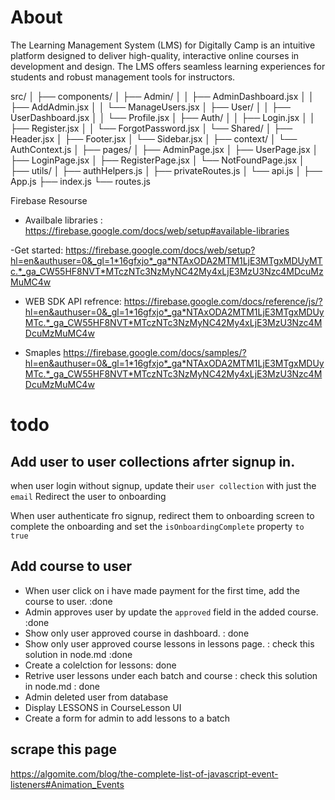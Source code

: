 # About

The Learning Management System (LMS) for Digitally Camp is an intuitive platform designed to deliver high-quality, interactive online courses in development and design. The LMS offers seamless learning experiences for students and robust management tools for instructors.

src/
│
├── components/
│ ├── Admin/
│ │ ├── AdminDashboard.jsx
│ │ ├── AddAdmin.jsx
│ │ └── ManageUsers.jsx
│ ├── User/
│ │ ├── UserDashboard.jsx
│ │ └── Profile.jsx
│ ├── Auth/
│ │ ├── Login.jsx
│ │ ├── Register.jsx
│ │ └── ForgotPassword.jsx
│ └── Shared/
│ ├── Header.jsx
│ ├── Footer.jsx
│ └── Sidebar.jsx
│
├── context/
│ └── AuthContext.js
│
├── pages/
│ ├── AdminPage.jsx
│ ├── UserPage.jsx
│ ├── LoginPage.jsx
│ ├── RegisterPage.jsx
│ └── NotFoundPage.jsx
│
├── utils/
│ ├── authHelpers.js
│ ├── privateRoutes.js
│ └── api.js
│
├── App.js
├── index.js
└── routes.js

Firebase Resourse

- Availbale libraries : https://firebase.google.com/docs/web/setup#available-libraries

-Get started: https://firebase.google.com/docs/web/setup?hl=en&authuser=0&_gl=1*16gfxjo*_ga*NTAxODA2MTM1LjE3MTgxMDUyMTc.*_ga_CW55HF8NVT*MTczNTc3NzMyNC42My4xLjE3MzU3Nzc4MDcuMzMuMC4w

- WEB SDK API refrence: https://firebase.google.com/docs/reference/js/?hl=en&authuser=0&_gl=1*16gfxjo*_ga*NTAxODA2MTM1LjE3MTgxMDUyMTc.*_ga_CW55HF8NVT*MTczNTc3NzMyNC42My4xLjE3MzU3Nzc4MDcuMzMuMC4w

- Smaples https://firebase.google.com/docs/samples/?hl=en&authuser=0&_gl=1*16gfxjo*_ga*NTAxODA2MTM1LjE3MTgxMDUyMTc.*_ga_CW55HF8NVT*MTczNTc3NzMyNC42My4xLjE3MzU3Nzc4MDcuMzMuMC4w

# todo

## Add user to user collections afrter signup in.

when user login without signup, update their `user collection` with just the `email`
Redirect the user to onboarding

When user authenticate fro signup, redirect them to onboarding screen to complete the onboarding and set the `isOnboardingComplete` property `to true`

## Add course to user

- When user click on i have made payment for the first time, add the course to user. :done
- Admin approves user by update the `approved` field in the added course. :done
- Show only user approved course in dashboard. : done
- Show only user approved course lessons in lessons page. : check this solution in node.md :done
- Create a colelction for lessons: done
- Retrive user lessons under each batch and course : check this solution in node.md : done
- Admin deleted user from database
- Display LESSONS in CourseLesson UI
- Create a form for admin to add lessons to a batch

## scrape this page

https://algomite.com/blog/the-complete-list-of-javascript-event-listeners#Animation_Events

